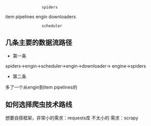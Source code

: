                     spiders
                    
item pipelines      engin           downloaders
                     
                     
                    scheduler
## 几条主要的数据流路径
- 第一条

spiders->engin->scheduler->engin->downloader->
engine->spiders

- 第二条

多了一个从engin到item pipelines的

## 如何选择爬虫技术路线
想要自搭框架，非常小的需求：requests库
不太小的 需求：scrapy